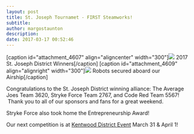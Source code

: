 ```yaml
---
layout: post
title: St. Joseph Tournamet - FIRST Steamworks!
subtitle:
author: margostaunton
description:
date: 2017-03-17 00:52:46
---
```


[caption id="attachment_4607" align="aligncenter" width="300"]![](/wp-content/uploads/2017/03/IMG_5283-300x225.jpg) 2017 St. Joseph District Winners[/caption] [caption id="attachment_4609" align="alignright" width="300"]![](http://strykeforce.org/wp-content/uploads/2017/03/IMG_6945-300x200.jpg) Robots secured aboard our Airship[/caption]

Congratulations to the St. Joseph District winning alliance: The Average Joes Team 3620, Stryke Force Team 2767, and Code Red Team 5567!  Thank you to all of our sponsors and fans for a great weekend.  

Stryke Force also took home the Entrepreneurship Award! 

Our next competition is at [Kentwood District Event](http://www.firstinmichigan.org/events/eventInfo.php?id=65&program=frc) March 31 & April 1!
